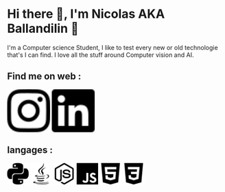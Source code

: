 # Hi there 👋, I'm Nicolas AKA Ballandilin :muscle: 


I'm a Computer science Student, I like to test every new or old technologie that's I can find.
I love all the stuff around Computer vision and AI.

## Find me on web :
<a href="https://www.instagram.com/nicolasbbenoit/?hl=fr" target="blank"><img align="center" src="https://github.com/ballandilin/ballandilin/blob/main/icons/instagram.svg" height="100" /></a>
<a href="https://www.linkedin.com/in/nicolas-benoit-216816222/" target="blank"><img align="center" src="https://github.com/ballandilin/ballandilin/blob/main/icons/linkedin.svg" height="100" /></a>

## langages :
<img align="center" src="https://github.com/ballandilin/ballandilin/blob/main/icons/python.svg" height="50" />
<img align="center" src="https://github.com/ballandilin/ballandilin/blob/main/icons/java.svg" height="50" />
<img align="center" src="https://github.com/ballandilin/ballandilin/blob/main/icons/nodedotjs.svg" height="50" />
<img align="center" src="https://github.com/ballandilin/ballandilin/blob/main/icons/javascript.svg" height="50" />
<img align="center" src="https://github.com/ballandilin/ballandilin/blob/main/icons/html5.svg" height="50" />
<img align="center" src="https://github.com/ballandilin/ballandilin/blob/main/icons/css3.svg" height="50" />



<!--
**ballandilin/ballandilin** is a ✨ _special_ ✨ repository because its `README.md` (this file) appears on your GitHub profile.

Here are some ideas to get you started:

- 🔭 I’m currently working on ...
- 🌱 I’m currently learning ...
- 👯 I’m looking to collaborate on ...
- 🤔 I’m looking for help with ...
- 💬 Ask me about ...
- 📫 How to reach me: ...
- 😄 Pronouns: ...
- ⚡ Fun fact: ...
-->
